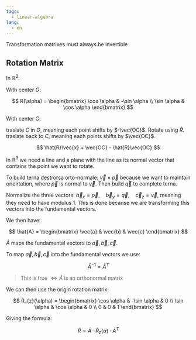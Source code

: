 ```yaml
---
tags:
  - linear-algebra
lang:
  - en
---
```


Transformation matrixes must always be invertible

## Rotation Matrix

In $\mathbb{R}^2$:

With center $O$:

$$
R(\alpha) = \begin{bmatrix}
\cos \alpha & -\sin \alpha  \\
\sin \alpha & \cos \alpha
\end{bmatrix}
$$

With center $C$:

traslate $C$ in $O$, meaning each point shifts by $-\vec{OC}$.
Rotate using $\hat{R}$.
traslate back to $C$, meaning each points shifts by $\vec{OC}$.

$$
\hat{R}\vec{x} + \vec{OC} - \hat{R}\vec{OC}
$$

In $\mathbb{R}^3$ we need a line and a plane with the line as its normal vector that contains the point we want to rotate.

To build terna destrorsa orto-normale: $\vec{v} \times \vec{p}$ because we want to maintain orientation, where $\vec{p}$ is normal to $\vec{v}$.
Then build $\vec{q}$ to complete terna.

Normalize the three vectors: $\vec{a}_{x} = \vec{p}, \quad \vec{b}_{y} = \vec{q}, \quad \vec{c}_{z} = \vec{v}$, meaning they need to have modulus 1. This is done because we are transforming this vectors into the fundamental vectors.

We then have:

$$
\hat{A} = \begin{bmatrix}
\vec{a} & \vec{b} & \vec{c}
\end{bmatrix}
$$

$\hat{A}$ maps the fundamental vectors to $\vec{a},\vec{b},\vec{c}$.

To map $\vec{a},\vec{b},\vec{c}$ into the fundamental vectors we use:

$$
\hat{A}^{-1} = \hat{A}^T
$$

> This is true $\iff \hat{A}$ is an orthonormal matrix 

We can then use the origin rotation matrix:

$$
R_{z}(\alpha) = \begin{bmatrix}
\cos \alpha & -\sin \alpha & 0 \\
\sin \alpha & \cos \alpha & 0 \\
0 & 0 & 1
\end{bmatrix}
$$

Giving the formula:

$$
\hat{R} = \hat{A} \cdot \hat{R}_{z}(\alpha) \cdot \hat{A}^T
$$

